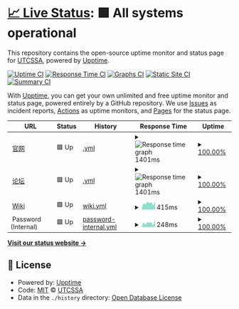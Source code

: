 # [📈 Live Status](https://status.utcssa.net): <!--live status--> **🟩 All systems operational**

This repository contains the open-source uptime monitor and status page for [UTCSSA](https://utcssa.net), powered by [Upptime](https://github.com/upptime/upptime).

[![Uptime CI](https://github.com/utcssa/status/workflows/Uptime%20CI/badge.svg)](https://github.com/utcssa/status/actions?query=workflow%3A%22Uptime+CI%22)
[![Response Time CI](https://github.com/utcssa/status/workflows/Response%20Time%20CI/badge.svg)](https://github.com/utcssa/status/actions?query=workflow%3A%22Response+Time+CI%22)
[![Graphs CI](https://github.com/utcssa/status/workflows/Graphs%20CI/badge.svg)](https://github.com/utcssa/status/actions?query=workflow%3A%22Graphs+CI%22)
[![Static Site CI](https://github.com/utcssa/status/workflows/Static%20Site%20CI/badge.svg)](https://github.com/utcssa/status/actions?query=workflow%3A%22Static+Site+CI%22)
[![Summary CI](https://github.com/utcssa/status/workflows/Summary%20CI/badge.svg)](https://github.com/utcssa/status/actions?query=workflow%3A%22Summary+CI%22)

With [Upptime](https://upptime.js.org), you can get your own unlimited and free uptime monitor and status page, powered entirely by a GitHub repository. We use [Issues](https://github.com/utcssa/status/issues) as incident reports, [Actions](https://github.com/utcssa/status/actions) as uptime monitors, and [Pages](https://status.utcssa.net) for the status page.

<!--start: status pages-->
<!-- This summary is generated by Upptime (https://github.com/upptime/upptime) -->
<!-- Do not edit this manually, your changes will be overwritten -->
<!-- prettier-ignore -->
| URL | Status | History | Response Time | Uptime |
| --- | ------ | ------- | ------------- | ------ |
| <img alt="" src="https://favicons.githubusercontent.com/www.utcssa.net" height="13"> [官网](https://www.utcssa.net) | 🟩 Up | [.yml](https://github.com/utcssa/status/commits/HEAD/history/.yml) | <details><summary><img alt="Response time graph" src="./graphs//response-time-week.png" height="20"> 1401ms</summary><br><a href="https://status.utcssa.net/history/"><img alt="Response time 1482" src="https://img.shields.io/endpoint?url=https%3A%2F%2Fraw.githubusercontent.com%2Futcssa%2Fstatus%2FHEAD%2Fapi%2F%2Fresponse-time.json"></a><br><a href="https://status.utcssa.net/history/"><img alt="24-hour response time 1286" src="https://img.shields.io/endpoint?url=https%3A%2F%2Fraw.githubusercontent.com%2Futcssa%2Fstatus%2FHEAD%2Fapi%2F%2Fresponse-time-day.json"></a><br><a href="https://status.utcssa.net/history/"><img alt="7-day response time 1401" src="https://img.shields.io/endpoint?url=https%3A%2F%2Fraw.githubusercontent.com%2Futcssa%2Fstatus%2FHEAD%2Fapi%2F%2Fresponse-time-week.json"></a><br><a href="https://status.utcssa.net/history/"><img alt="30-day response time 1391" src="https://img.shields.io/endpoint?url=https%3A%2F%2Fraw.githubusercontent.com%2Futcssa%2Fstatus%2FHEAD%2Fapi%2F%2Fresponse-time-month.json"></a><br><a href="https://status.utcssa.net/history/"><img alt="1-year response time 1482" src="https://img.shields.io/endpoint?url=https%3A%2F%2Fraw.githubusercontent.com%2Futcssa%2Fstatus%2FHEAD%2Fapi%2F%2Fresponse-time-year.json"></a></details> | <details><summary><a href="https://status.utcssa.net/history/">100.00%</a></summary><a href="https://status.utcssa.net/history/"><img alt="All-time uptime 100.00%" src="https://img.shields.io/endpoint?url=https%3A%2F%2Fraw.githubusercontent.com%2Futcssa%2Fstatus%2FHEAD%2Fapi%2F%2Fuptime.json"></a><br><a href="https://status.utcssa.net/history/"><img alt="24-hour uptime 100.00%" src="https://img.shields.io/endpoint?url=https%3A%2F%2Fraw.githubusercontent.com%2Futcssa%2Fstatus%2FHEAD%2Fapi%2F%2Fuptime-day.json"></a><br><a href="https://status.utcssa.net/history/"><img alt="7-day uptime 100.00%" src="https://img.shields.io/endpoint?url=https%3A%2F%2Fraw.githubusercontent.com%2Futcssa%2Fstatus%2FHEAD%2Fapi%2F%2Fuptime-week.json"></a><br><a href="https://status.utcssa.net/history/"><img alt="30-day uptime 100.00%" src="https://img.shields.io/endpoint?url=https%3A%2F%2Fraw.githubusercontent.com%2Futcssa%2Fstatus%2FHEAD%2Fapi%2F%2Fuptime-month.json"></a><br><a href="https://status.utcssa.net/history/"><img alt="1-year uptime 100.00%" src="https://img.shields.io/endpoint?url=https%3A%2F%2Fraw.githubusercontent.com%2Futcssa%2Fstatus%2FHEAD%2Fapi%2F%2Fuptime-year.json"></a></details>
| <img alt="" src="https://favicons.githubusercontent.com/forum.utcssa.net" height="13"> [论坛](https://forum.utcssa.net) | 🟩 Up | [.yml](https://github.com/utcssa/status/commits/HEAD/history/.yml) | <details><summary><img alt="Response time graph" src="./graphs//response-time-week.png" height="20"> 1401ms</summary><br><a href="https://status.utcssa.net/history/"><img alt="Response time 1482" src="https://img.shields.io/endpoint?url=https%3A%2F%2Fraw.githubusercontent.com%2Futcssa%2Fstatus%2FHEAD%2Fapi%2F%2Fresponse-time.json"></a><br><a href="https://status.utcssa.net/history/"><img alt="24-hour response time 1286" src="https://img.shields.io/endpoint?url=https%3A%2F%2Fraw.githubusercontent.com%2Futcssa%2Fstatus%2FHEAD%2Fapi%2F%2Fresponse-time-day.json"></a><br><a href="https://status.utcssa.net/history/"><img alt="7-day response time 1401" src="https://img.shields.io/endpoint?url=https%3A%2F%2Fraw.githubusercontent.com%2Futcssa%2Fstatus%2FHEAD%2Fapi%2F%2Fresponse-time-week.json"></a><br><a href="https://status.utcssa.net/history/"><img alt="30-day response time 1391" src="https://img.shields.io/endpoint?url=https%3A%2F%2Fraw.githubusercontent.com%2Futcssa%2Fstatus%2FHEAD%2Fapi%2F%2Fresponse-time-month.json"></a><br><a href="https://status.utcssa.net/history/"><img alt="1-year response time 1482" src="https://img.shields.io/endpoint?url=https%3A%2F%2Fraw.githubusercontent.com%2Futcssa%2Fstatus%2FHEAD%2Fapi%2F%2Fresponse-time-year.json"></a></details> | <details><summary><a href="https://status.utcssa.net/history/">100.00%</a></summary><a href="https://status.utcssa.net/history/"><img alt="All-time uptime 100.00%" src="https://img.shields.io/endpoint?url=https%3A%2F%2Fraw.githubusercontent.com%2Futcssa%2Fstatus%2FHEAD%2Fapi%2F%2Fuptime.json"></a><br><a href="https://status.utcssa.net/history/"><img alt="24-hour uptime 100.00%" src="https://img.shields.io/endpoint?url=https%3A%2F%2Fraw.githubusercontent.com%2Futcssa%2Fstatus%2FHEAD%2Fapi%2F%2Fuptime-day.json"></a><br><a href="https://status.utcssa.net/history/"><img alt="7-day uptime 100.00%" src="https://img.shields.io/endpoint?url=https%3A%2F%2Fraw.githubusercontent.com%2Futcssa%2Fstatus%2FHEAD%2Fapi%2F%2Fuptime-week.json"></a><br><a href="https://status.utcssa.net/history/"><img alt="30-day uptime 100.00%" src="https://img.shields.io/endpoint?url=https%3A%2F%2Fraw.githubusercontent.com%2Futcssa%2Fstatus%2FHEAD%2Fapi%2F%2Fuptime-month.json"></a><br><a href="https://status.utcssa.net/history/"><img alt="1-year uptime 100.00%" src="https://img.shields.io/endpoint?url=https%3A%2F%2Fraw.githubusercontent.com%2Futcssa%2Fstatus%2FHEAD%2Fapi%2F%2Fuptime-year.json"></a></details>
| <img alt="" src="https://favicons.githubusercontent.com/wiki.utcssa.net" height="13"> [Wiki](https://wiki.utcssa.net) | 🟩 Up | [wiki.yml](https://github.com/utcssa/status/commits/HEAD/history/wiki.yml) | <details><summary><img alt="Response time graph" src="./graphs/wiki/response-time-week.png" height="20"> 415ms</summary><br><a href="https://status.utcssa.net/history/wiki"><img alt="Response time 404" src="https://img.shields.io/endpoint?url=https%3A%2F%2Fraw.githubusercontent.com%2Futcssa%2Fstatus%2FHEAD%2Fapi%2Fwiki%2Fresponse-time.json"></a><br><a href="https://status.utcssa.net/history/wiki"><img alt="24-hour response time 276" src="https://img.shields.io/endpoint?url=https%3A%2F%2Fraw.githubusercontent.com%2Futcssa%2Fstatus%2FHEAD%2Fapi%2Fwiki%2Fresponse-time-day.json"></a><br><a href="https://status.utcssa.net/history/wiki"><img alt="7-day response time 415" src="https://img.shields.io/endpoint?url=https%3A%2F%2Fraw.githubusercontent.com%2Futcssa%2Fstatus%2FHEAD%2Fapi%2Fwiki%2Fresponse-time-week.json"></a><br><a href="https://status.utcssa.net/history/wiki"><img alt="30-day response time 408" src="https://img.shields.io/endpoint?url=https%3A%2F%2Fraw.githubusercontent.com%2Futcssa%2Fstatus%2FHEAD%2Fapi%2Fwiki%2Fresponse-time-month.json"></a><br><a href="https://status.utcssa.net/history/wiki"><img alt="1-year response time 404" src="https://img.shields.io/endpoint?url=https%3A%2F%2Fraw.githubusercontent.com%2Futcssa%2Fstatus%2FHEAD%2Fapi%2Fwiki%2Fresponse-time-year.json"></a></details> | <details><summary><a href="https://status.utcssa.net/history/wiki">100.00%</a></summary><a href="https://status.utcssa.net/history/wiki"><img alt="All-time uptime 100.00%" src="https://img.shields.io/endpoint?url=https%3A%2F%2Fraw.githubusercontent.com%2Futcssa%2Fstatus%2FHEAD%2Fapi%2Fwiki%2Fuptime.json"></a><br><a href="https://status.utcssa.net/history/wiki"><img alt="24-hour uptime 100.00%" src="https://img.shields.io/endpoint?url=https%3A%2F%2Fraw.githubusercontent.com%2Futcssa%2Fstatus%2FHEAD%2Fapi%2Fwiki%2Fuptime-day.json"></a><br><a href="https://status.utcssa.net/history/wiki"><img alt="7-day uptime 100.00%" src="https://img.shields.io/endpoint?url=https%3A%2F%2Fraw.githubusercontent.com%2Futcssa%2Fstatus%2FHEAD%2Fapi%2Fwiki%2Fuptime-week.json"></a><br><a href="https://status.utcssa.net/history/wiki"><img alt="30-day uptime 100.00%" src="https://img.shields.io/endpoint?url=https%3A%2F%2Fraw.githubusercontent.com%2Futcssa%2Fstatus%2FHEAD%2Fapi%2Fwiki%2Fuptime-month.json"></a><br><a href="https://status.utcssa.net/history/wiki"><img alt="1-year uptime 100.00%" src="https://img.shields.io/endpoint?url=https%3A%2F%2Fraw.githubusercontent.com%2Futcssa%2Fstatus%2FHEAD%2Fapi%2Fwiki%2Fuptime-year.json"></a></details>
| <img alt="" src="https://favicons.githubusercontent.com/null" height="13"> Password (Internal) | 🟩 Up | [password-internal.yml](https://github.com/utcssa/status/commits/HEAD/history/password-internal.yml) | <details><summary><img alt="Response time graph" src="./graphs/password-internal/response-time-week.png" height="20"> 248ms</summary><br><a href="https://status.utcssa.net/history/password-internal"><img alt="Response time 193" src="https://img.shields.io/endpoint?url=https%3A%2F%2Fraw.githubusercontent.com%2Futcssa%2Fstatus%2FHEAD%2Fapi%2Fpassword-internal%2Fresponse-time.json"></a><br><a href="https://status.utcssa.net/history/password-internal"><img alt="24-hour response time 83" src="https://img.shields.io/endpoint?url=https%3A%2F%2Fraw.githubusercontent.com%2Futcssa%2Fstatus%2FHEAD%2Fapi%2Fpassword-internal%2Fresponse-time-day.json"></a><br><a href="https://status.utcssa.net/history/password-internal"><img alt="7-day response time 248" src="https://img.shields.io/endpoint?url=https%3A%2F%2Fraw.githubusercontent.com%2Futcssa%2Fstatus%2FHEAD%2Fapi%2Fpassword-internal%2Fresponse-time-week.json"></a><br><a href="https://status.utcssa.net/history/password-internal"><img alt="30-day response time 194" src="https://img.shields.io/endpoint?url=https%3A%2F%2Fraw.githubusercontent.com%2Futcssa%2Fstatus%2FHEAD%2Fapi%2Fpassword-internal%2Fresponse-time-month.json"></a><br><a href="https://status.utcssa.net/history/password-internal"><img alt="1-year response time 193" src="https://img.shields.io/endpoint?url=https%3A%2F%2Fraw.githubusercontent.com%2Futcssa%2Fstatus%2FHEAD%2Fapi%2Fpassword-internal%2Fresponse-time-year.json"></a></details> | <details><summary><a href="https://status.utcssa.net/history/password-internal">100.00%</a></summary><a href="https://status.utcssa.net/history/password-internal"><img alt="All-time uptime 100.00%" src="https://img.shields.io/endpoint?url=https%3A%2F%2Fraw.githubusercontent.com%2Futcssa%2Fstatus%2FHEAD%2Fapi%2Fpassword-internal%2Fuptime.json"></a><br><a href="https://status.utcssa.net/history/password-internal"><img alt="24-hour uptime 100.00%" src="https://img.shields.io/endpoint?url=https%3A%2F%2Fraw.githubusercontent.com%2Futcssa%2Fstatus%2FHEAD%2Fapi%2Fpassword-internal%2Fuptime-day.json"></a><br><a href="https://status.utcssa.net/history/password-internal"><img alt="7-day uptime 100.00%" src="https://img.shields.io/endpoint?url=https%3A%2F%2Fraw.githubusercontent.com%2Futcssa%2Fstatus%2FHEAD%2Fapi%2Fpassword-internal%2Fuptime-week.json"></a><br><a href="https://status.utcssa.net/history/password-internal"><img alt="30-day uptime 100.00%" src="https://img.shields.io/endpoint?url=https%3A%2F%2Fraw.githubusercontent.com%2Futcssa%2Fstatus%2FHEAD%2Fapi%2Fpassword-internal%2Fuptime-month.json"></a><br><a href="https://status.utcssa.net/history/password-internal"><img alt="1-year uptime 100.00%" src="https://img.shields.io/endpoint?url=https%3A%2F%2Fraw.githubusercontent.com%2Futcssa%2Fstatus%2FHEAD%2Fapi%2Fpassword-internal%2Fuptime-year.json"></a></details>

<!--end: status pages-->

[**Visit our status website →**](https://status.utcssa.net)

## 📄 License

- Powered by: [Upptime](https://github.com/upptime/upptime)
- Code: [MIT](./LICENSE) © [UTCSSA](https://utcssa.net)
- Data in the `./history` directory: [Open Database License](https://opendatacommons.org/licenses/odbl/1-0/)
